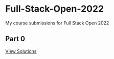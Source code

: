 # Full-Stack-Open-2022
My course submissions for Full Stack Open 2022

## Part 0 
[View Solutions](/part0)
